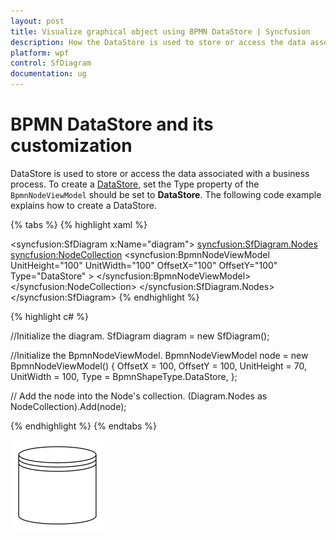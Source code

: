 ```yaml
---
layout: post
title: Visualize graphical object using BPMN DataStore | Syncfusion 
description: How the DataStore is used to store or access the data associated with a business process and how to customize their appearance?
platform: wpf
control: SfDiagram
documentation: ug
---
```


# BPMN DataStore and its customization

DataStore is used to store or access the data associated with a business process. To create a [DataStore](https://help.syncfusion.com/cr/wpf/Syncfusion.UI.Xaml.Diagram.Controls.BpmnShapeType.html#fields#DataStore), set the Type property of the `BpmnNodeViewModel` should be set to **DataStore**. The following code example explains how to create a DataStore.

{% tabs %}
{% highlight xaml %}
<!--Initialize the SfDiagram-->
<syncfusion:SfDiagram x:Name="diagram">
    <!--Initialize the Node-->
    <syncfusion:SfDiagram.Nodes>
        <!--Initialize the Node Collection-->
        <syncfusion:NodeCollection>
            <!--Initialize the BpmnNodeViewModel-->
            <syncfusion:BpmnNodeViewModel UnitHeight="100" UnitWidth="100" OffsetX="100" OffsetY="100" Type="DataStore" > 
            </syncfusion:BpmnNodeViewModel>
        </syncfusion:NodeCollection>
    </syncfusion:SfDiagram.Nodes>
</syncfusion:SfDiagram>
{% endhighlight %}

{% highlight c# %}

//Initialize the diagram.
SfDiagram diagram = new SfDiagram();

//Initialize the BpmnNodeViewModel.
BpmnNodeViewModel node = new BpmnNodeViewModel()
{
  OffsetX = 100,
  OffsetY = 100,
  UnitHeight = 70,
  UnitWidth = 100,
  Type = BpmnShapeType.DataStore,
};

// Add the node into the Node's collection.
(Diagram.Nodes as NodeCollection).Add(node);

{% endhighlight %}
{%  endtabs %}

![BPMN DataStore](BPMN-Shapes-Images/DataStore.png)
